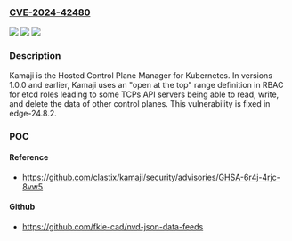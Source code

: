 ### [CVE-2024-42480](https://cve.mitre.org/cgi-bin/cvename.cgi?name=CVE-2024-42480)
![](https://img.shields.io/static/v1?label=Product&message=kamaji&color=blue)
![](https://img.shields.io/static/v1?label=Version&message=%3D%20%3C%3D%201.0.0%20&color=brighgreen)
![](https://img.shields.io/static/v1?label=Vulnerability&message=CWE-284%3A%20Improper%20Access%20Control&color=brighgreen)

### Description

Kamaji is the Hosted Control Plane Manager for Kubernetes. In versions 1.0.0 and earlier, Kamaji uses an "open at the top" range definition in RBAC for etcd roles leading to some TCPs API servers being able to read, write, and delete the data of other control planes. This vulnerability is fixed in edge-24.8.2.

### POC

#### Reference
- https://github.com/clastix/kamaji/security/advisories/GHSA-6r4j-4rjc-8vw5

#### Github
- https://github.com/fkie-cad/nvd-json-data-feeds

